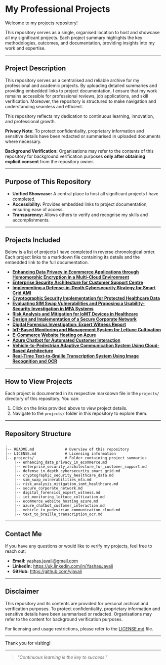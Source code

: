 # **My Professional Projects**

Welcome to my projects repository!

This repository serves as a single, organised location to host and showcase all my significant projects. Each project summary highlights the key methodologies, outcomes, and documentation, providing insights into my work and expertise.

---

## **Project Description**
This repository serves as a centralised and reliable archive for my professional and academic projects. By uploading detailed summaries and providing embedded links to project documentation, I ensure that my work remains accessible for professional reviews, job applications, and skill verification. Moreover, the repository is structured to make navigation and understanding seamless and efficient.

This repository reflects my dedication to continuous learning, innovation, and professional growth.

**Privacy Note:** To protect confidentiality, proprietary information and sensitive details have been redacted or summarised in uploaded documents where necessary.

**Background Verification:** Organisations may refer to the contents of this repository for background verification purposes **only after obtaining explicit consent** from the repository owner.

---

## **Purpose of This Repository**
- **Unified Showcase:** A central place to host all significant projects I have completed.
- **Accessibility:** Provides embedded links to project documentation, ensuring ease of access.
- **Transparency:** Allows others to verify and recognise my skills and accomplishments.

---

## **Projects Included**

Below is a list of projects I have completed in reverse chronological order. Each project links to a markdown file containing its details and the embedded link to the full documentation.

- [**Enhancing Data Privacy in Ecommerce Applications through Homomorphic Encryption in a Multi-Cloud Environment**](./projects/enhancing_data_privacy_in_ecommerce.md)
- [**Enterprise Security Architecture for Customer Support Centre**](./projects/enterprise_security_architecture_for_customer_support.md)
- [**Implementing a Defense-in-Depth Cybersecurity Strategy for Smart Grid AMI**](./projects/defense_in_depth_cybersecurity_smart_grid.md)
- [**Cryptographic Security Implementation for Protected Healthcare Data**](./projects/cryptographic_security_healthcare_data.md)
- [**Evaluating SIM Swap Vulnerabilities and Proposing a Usability-Security Investigation in MFA Systems**](./projects/sim_swap_vulnerabilities_mfa.md)
- [**Risk Analysis and Mitigation for IoMT Devices in Healthcare**](./projects/risk_analysis_mitigation_iomt_healthcare.md)
- [**Design and Implementation of a Secure Corporate Network**](./projects/secure_corporate_network.md)
- [**Digital Forensics Investigation: Expert Witness Report**](./projects/digital_forensics_expert_witness.md)
- [**IoT-Based Monitoring and Management System for Lettuce Cultivation**](./projects/iot_monitoring_lettuce_cultivation.md)
- [**E-Commerce Website Hosting on Azure**](./projects/ecommerce_website_hosting_azure.md)
- [**Azure Chatbot for Automated Customer Interaction**](./projects/azure_chatbot_customer_interaction.md)
- [**Vehicle-to-Pedestrian Adaptive Communication System Using Cloud-Based Architecture**](./projects/vehicle_to_pedestrian_communication_cloud.md)
- [**Real-Time Text-to-Braille Transcription System Using Image Recognition and OCR**](./projects/text_to_braille_transcription_ocr.md)

---

## **How to View Projects**

Each project is documented in its respective markdown file in the `projects/` directory of this repository. You can:
1. Click on the links provided above to view project details.
2. Navigate to the `projects/` folder in this repository to explore them.

---

## **Repository Structure**
```
.
|-- README.md              # Overview of this repository
|-- LICENSE.md             # Licensing information
|-- projects/              # Folder containing project summaries
    |-- enhancing_data_privacy_in_ecommerce.md
    |-- enterprise_security_architecture_for_customer_support.md
    |-- defense_in_depth_cybersecurity_smart_grid.md
    |-- cryptographic_security_healthcare_data.md
    |-- sim_swap_vulnerabilities_mfa.md
    |-- risk_analysis_mitigation_iomt_healthcare.md
    |-- secure_corporate_network.md
    |-- digital_forensics_expert_witness.md
    |-- iot_monitoring_lettuce_cultivation.md
    |-- ecommerce_website_hosting_azure.md
    |-- azure_chatbot_customer_interaction.md
    |-- vehicle_to_pedestrian_communication_cloud.md
    |-- text_to_braille_transcription_ocr.md
```

---

## **Contact Me**
If you have any questions or would like to verify my projects, feel free to reach out:
- **Email:** yashas.javali@gmail.com
- **LinkedIn:** https://uk.linkedin.com/in/YashasJavali
- **GitHub:** https://github.com/yjavali

---

## **Disclaimer**
This repository and its contents are provided for personal archival and verification purposes. To protect confidentiality, proprietary information and sensitive details have been summarised or redacted. Organisations may refer to the content for background verification purposes.

For licensing and usage restrictions, please refer to the [LICENSE.md](./LICENSE.md) file.

---

Thank you for visiting!

---

> *"Continuous learning is the key to success."*

